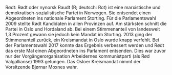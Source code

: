 Rødt: Rødt oder nynorsk Raudt (R; deutsch: Rot) ist eine marxistische und demokratisch-sozialistische Partei in Norwegen. Sie entsendet einen Abgeordneten ins nationale Parlament Storting. Für die Parlamentswahl 2009 stellte Rødt Kandidaten in allen Provinzen auf. Am stärksten schnitt die Partei in Oslo und Hordaland ab. Bei einem Stimmenanteil von landesweit 1,3 Prozent gewann sie jedoch kein Mandat im Storting. 2013 ging der Stimmenanteil zurück, ein Kreismandat in Oslo wurde knapp verfehlt. Bei der Parlamentswahl 2017 konnte das Ergebnis verbessert werden und Rødt das erste Mal einen Abgeordneten ins Parlament entsenden. Dies war zuvor nur der Vorgängerorganisation Arbeidernes kommunistparti (als Rød Valgallianse) 1993 gelungen. Das Osloer Kreismandat nimmt der Vorsitzende Bjørnar Moxnes wahr.
